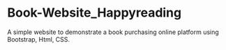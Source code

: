 # Book-Website_Happyreading
A simple website to demonstrate a book purchasing online platform using Bootstrap, Html, CSS. 
